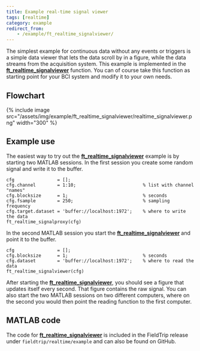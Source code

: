 ```yaml
---
title: Example real-time signal viewer
tags: [realtime]
category: example
redirect_from:
    - /example/ft_realtime_signalviewer/
---
```


The simplest example for continuous data without any events or triggers is a simple data viewer that lets the data scroll by in a figure, while the data streams from the acquisition system. This example is implemented in the **[ft_realtime_signalviewer](/reference/realtime/example/ft_realtime_signalviewer)** function. You can of course take this function as starting point for your BCI system and modify it to your own needs.

## Flowchart

{% include image src="/assets/img/example/ft_realtime_signalviewer/realtime_signalviewer.png" width="300" %}

## Example use

The easiest way to try out the **[ft_realtime_signalviewer](/reference/realtime/example/ft_realtime_signalviewer)** example is by starting two MATLAB sessions. In the first session you create some random signal and write it to the buffer.

    cfg                = [];
    cfg.channel        = 1:10;                         % list with channel "names"
    cfg.blocksize      = 1;                            % seconds
    cfg.fsample        = 250;                          % sampling frequency
    cfg.target.dataset = 'buffer://localhost:1972';    % where to write the data
    ft_realtime_signalproxy(cfg)

In the second MATLAB session you start the **[ft_realtime_signalviewer](/reference/realtime/example/ft_realtime_signalviewer)** and point it to the buffer.

    cfg                = [];
    cfg.blocksize      = 1;                            % seconds
    cfg.dataset        = 'buffer://localhost:1972';    % where to read the data
    ft_realtime_signalviewer(cfg)

After starting the **[ft_realtime_signalviewer](/reference/realtime/example/ft_realtime_signalviewer)**, you should see a figure that updates itself every second. That figure contains the raw signal. You can also start the two MATLAB sessions on two different computers, where on the second you would then point the reading function to the first computer.

## MATLAB code

The code for **[ft_realtime_signalviewer](/reference/realtime/example/ft_realtime_signalviewer)** is included in the FieldTrip release under `fieldtrip/realtime/example` and can also be found on GitHub.
